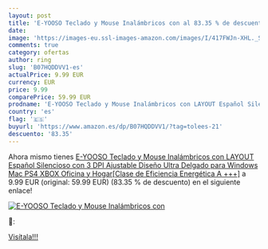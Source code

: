 ```yaml
---
layout: post
title: 'E-YOOSO Teclado y Mouse Inalámbricos con al 83.35 % de descuento'
date: 
image: 'https://images-eu.ssl-images-amazon.com/images/I/417FWJn-XHL._SL200_.jpg'
comments: true
category: ofertas
author: ring
slug: 'B07HQDDVV1-es'
actualPrice: 9.99 EUR
currency: EUR
price: 9.99
comparePrice: 59.99 EUR
prodname: 'E-YOOSO Teclado y Mouse Inalámbricos con LAYOUT Español Silencioso con 3 DPI Ajustable Diseño Ultra Delgado  para Windows Mac PS4 XBOX Oficina y Hogar[Clase de Eficiencia Energética A +++]'
country: 'es'
flag: '🇪🇸'
buyurl: 'https://www.amazon.es/dp/B07HQDDVV1/?tag=tolees-21'
descuento: '83.35'
---
```


Ahora mismo tienes [E-YOOSO Teclado y Mouse Inalámbricos con LAYOUT Español Silencioso con 3 DPI Ajustable Diseño Ultra Delgado  para Windows Mac PS4 XBOX Oficina y Hogar[Clase de Eficiencia Energética A +++]](https://www.amazon.es/dp/B07HQDDVV1/?tag=tolees-21) a 9.99 EUR (original: 59.99 EUR) (83.35 %  de descuento) en el siguiente enlace!

[![E-YOOSO Teclado y Mouse Inalámbricos con](https://images-eu.ssl-images-amazon.com/images/I/417FWJn-XHL._SL200_.jpg)](https://www.amazon.es/dp/B07HQDDVV1/?tag=tolees-21)

🔎:


[Visítala!!!](https://www.amazon.es/dp/B07HQDDVV1/?tag=tolees-21)
